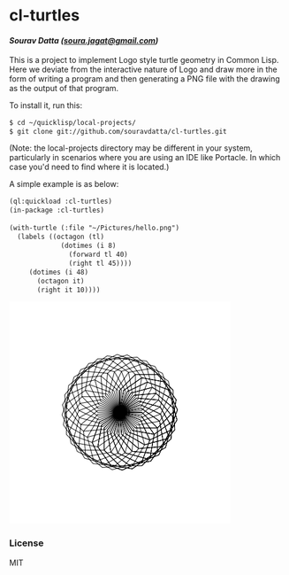 # cl-turtles
#### _Sourav Datta (soura.jagat@gmail.com)_

This is a project to implement Logo style turtle geometry in Common Lisp.
Here we deviate from the interactive nature of Logo and draw more in the form of writing a program and then
generating a PNG file with the drawing as the output of that program. 

To install it, run this:

    $ cd ~/quicklisp/local-projects/
    $ git clone git://github.com/souravdatta/cl-turtles.git

(Note: the local-projects directory may be different in your system, particularly in scenarios where you are using an IDE like Portacle. In which case you'd need to find where it is located.) 

A simple example is as below:

    (ql:quickload :cl-turtles)
    (in-package :cl-turtles)
    
    (with-turtle (:file "~/Pictures/hello.png")
      (labels ((octagon (tl)
                 (dotimes (i 8)
                   (forward tl 40)
                   (right tl 45))))
         (dotimes (i 48)
           (octagon it)
           (right it 10))))

![](https://github.com/souravdatta/cl-turtles/blob/master/hello.png)

### License

MIT

